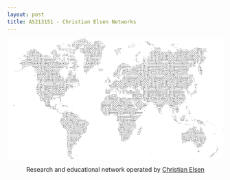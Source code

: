 ```yaml
---
layout: post
title: AS213151 - Christian Elsen Networks
---
```


<img align="center" src="/images/world.png">
<p align="center">
Research and educational network operated by <a href="https://chris.elsen.xyz">Christian Elsen</a>
</p>

<p><br><br><br><br></p>
